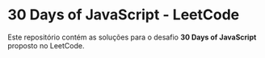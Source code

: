 # 30 Days of JavaScript - LeetCode

Este repositório contém as soluções para o desafio **30 Days of JavaScript** proposto no LeetCode.

